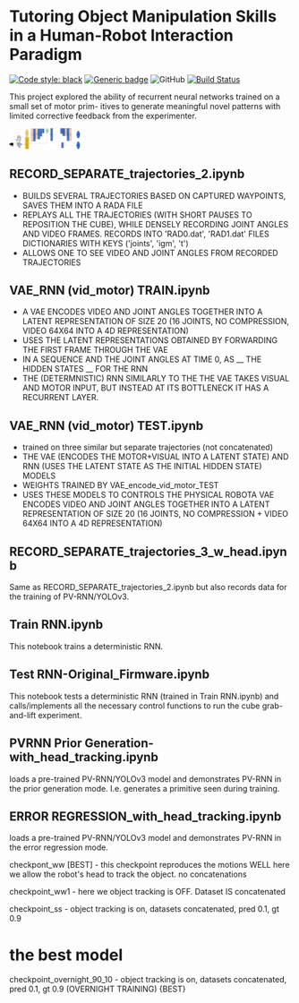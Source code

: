 # Tutoring Object Manipulation Skills in a Human-Robot Interaction Paradigm

<a href="https://github.com/psf/black"><img alt="Code style: black" src="https://img.shields.io/badge/code%20style-black-000000.svg"></a>
[![Generic badge](https://img.shields.io/badge/Contributions-Welcome-brightgreen.svg)](CONTRIBUTING.md)
![GitHub](https://img.shields.io/github/license/RomanKoshkin/ema_x_bot)
[![Build Status](https://travis-ci.org/joemccann/dillinger.svg?branch=master)](https://travis-ci.org/joemccann/dillinger)

This project explored the ability of recurrent neural networks trained on a small set of motor prim- itives to generate meaningful novel patterns with limited corrective feedback from the experimenter.

<img src="assets/Det_training.pdf" width=25% height=25%>

## RECORD_SEPARATE_trajectories_2.ipynb

- BUILDS SEVERAL TRAJECTORIES BASED ON CAPTURED WAYPOINTS, SAVES THEM INTO A RADA FILE
- REPLAYS ALL THE TRAJECTORIES (WITH SHORT PAUSES TO REPOSITION THE CUBE), WHILE DENSELY RECORDING 
  JOINT ANGLES AND VIDEO FRAMES. RECORDS INTO 'RAD0.dat', 'RAD1.dat' FILES
      DICTIONARIES WITH KEYS ('joints', 'igm', 't')
- ALLOWS ONE TO SEE VIDEO AND JOINT ANGLES FROM RECORDED TRAJECTORIES

## VAE_RNN (vid_motor) TRAIN.ipynb

- A VAE ENCODES VIDEO AND JOINT ANGLES TOGETHER INTO A LATENT REPRESENTATION OF SIZE 20 (16 JOINTS, NO COMPRESSION, VIDEO 64X64 INTO A 4D REPRESENTATION)
- USES THE LATENT REPRESENTATIONS OBTAINED BY FORWARDING THE FIRST FRAME THROUGH THE VAE
- IN A SEQUENCE AND THE JOINT ANGLES AT TIME 0, AS __ THE HIDDEN STATES __ FOR THE RNN
- THE (DETERMNISTIC) RNN SIMILARLY TO THE THE VAE TAKES VISUAL AND MOTOR INPUT, BUT INSTEAD AT ITS BOTTLENECK IT HAS A RECURRENT
LAYER.

## VAE_RNN (vid_motor) TEST.ipynb

- trained on three similar but separate trajectories (not concatenated)
- THE VAE (ENCODES THE MOTOR+VISUAL INTO A LATENT STATE) AND RNN (USES THE LATENT STATE
  AS THE INITIAL HIDDEN STATE) MODELS
- WEIGHTS TRAINED BY VAE_encode_vid_motor_TEST
- USES THESE MODELS TO CONTROLS THE PHYSICAL ROBOTA VAE ENCODES VIDEO AND JOINT ANGLES TOGETHER INTO A LATENT REPRESENTATION OF SIZE 20 (16 JOINTS, NO COMPRESSION + VIDEO 64X64 INTO A 4D REPRESENTATION)


## RECORD_SEPARATE_trajectories_3_w_head.ipynb

Same as RECORD_SEPARATE_trajectories_2.ipynb but also records data for the training of PV-RNN/YOLOv3.	

## Train RNN.ipynb

This notebook trains a deterministic RNN.

## Test RNN-Original_Firmware.ipynb

This notebook tests a deterministic RNN (trained in Train RNN.ipynb) and calls/implements all the necessary control functions to run the cube grab-and-lift experiment.

## PVRNN Prior Generation-with_head_tracking.ipynb

loads a pre-trained PV-RNN/YOLOv3 model and demonstrates PV-RNN in the prior generation mode. I.e. generates a primitive seen during training.

## ERROR REGRESSION_with_head_tracking.ipynb

loads a pre-trained PV-RNN/YOLOv3 model and demonstrates PV-RNN in the error regression mode.


checkpont_ww [BEST] - this checkpoint reproduces the motions WELL
	here we allow the robot's head to track the object. no concatenations

checkpoint_ww1 - here we object tracking is OFF. Dataset IS concatenated

checkpoint_ss - object tracking is on, datasets concatenated, pred 0.1, gt 0.9

# the best model

checkpoint_overnight_90_10 - object tracking is on, datasets concatenated, pred 0.1, gt 0.9 (OVERNIGHT TRAINING) {BEST}
